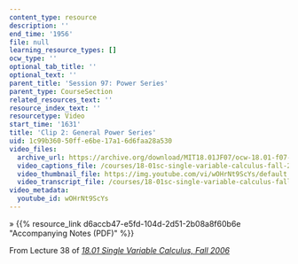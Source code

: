 ```yaml
---
content_type: resource
description: ''
end_time: '1956'
file: null
learning_resource_types: []
ocw_type: ''
optional_tab_title: ''
optional_text: ''
parent_title: 'Session 97: Power Series'
parent_type: CourseSection
related_resources_text: ''
resource_index_text: ''
resourcetype: Video
start_time: '1631'
title: 'Clip 2: General Power Series'
uid: 1c99b360-50ff-e6be-17a1-6d6faa28a530
video_files:
  archive_url: https://archive.org/download/MIT18.01JF07/ocw-18.01-f07-lec38_300k.mp4
  video_captions_file: /courses/18-01sc-single-variable-calculus-fall-2010/c970098a9cc75f2cbe9512fd4ea06b4e_wOHrNt9ScYs.vtt
  video_thumbnail_file: https://img.youtube.com/vi/wOHrNt9ScYs/default.jpg
  video_transcript_file: /courses/18-01sc-single-variable-calculus-fall-2010/8d8ce7d94f234fa9710cac5d5d6c36f3_wOHrNt9ScYs.pdf
video_metadata:
  youtube_id: wOHrNt9ScYs
---
```


» {{% resource_link d6accb47-e5fd-104d-2d51-2b08a8f60b6e "Accompanying Notes (PDF)" %}}

From Lecture 38 of [_18.01 Single Variable Calculus, Fall 2006_](/courses/18-01-single-variable-calculus-fall-2006/video_galleries/video-lectures)

